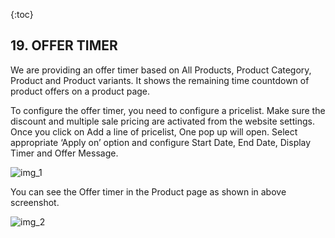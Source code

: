 {:toc}

## 19. OFFER TIMER

We are providing an offer timer based on All Products, Product Category, Product and Product variants. It shows the remaining time countdown of product offers on a product page.

To configure the offer timer, you need to configure a pricelist. Make sure the discount and multiple sale pricing are activated from the website settings. Once you click on Add a line of pricelist, One pop up will open. Select appropriate ‘Apply on’ option and configure Start Date, End Date, Display Timer and Offer Message.


![img_1](section_19/images/1.png)

You can see the Offer timer in the Product page as shown in above screenshot.

![img_2](section_19/images/2.png)